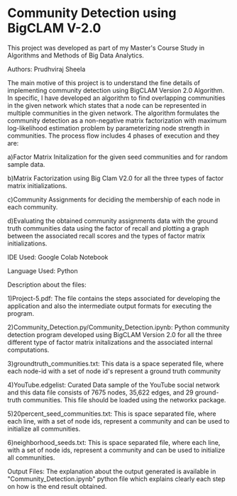 # Community Detection using BigCLAM V-2.0

This project was developed as part of my Master's Course Study in Algorithms and Methods of Big Data Analytics.

Authors: Prudhviraj Sheela

The main motive of this project is to understand the fine details of implementing community detection using BigCLAM Version 2.0 Algorithm. In specific, I have developed an algorithm to find overlapping communities in the given network which states that a node can be represented in multiple communities in the given network. The algorithm formulates the community detection as a non-negative matrix factorization with maximum log-likelihood estimation problem by parameterizing node strength in communities. The process flow includes 4 phases of execution and they are:

a)Factor Matrix Initalization for the given seed communities and for random sample data.

b)Matrix Factorization using Big Clam V2.0 for all the three types of factor matrix initializations.

c)Community Assignments for deciding the membership of each node in each community.

d)Evaluating the obtained community assignments data with the ground truth communities data using the factor of recall and plotting a graph between the associated recall scores and the types of factor matrix initializations.

IDE Used: Google Colab Notebook

Language Used: Python

Description about the files:

1)Project-5.pdf: The file contains the steps associated for developing the application and also the intermediate output formats for executing the program.

2)Community_Detection.py/Community_Detection.ipynb: Python community detection program developed using BigCLAM Version 2.0 for all the three different type of factor matrix initalizations and the associated internal computations.

3)groundtruth_communities.txt: This data is a space seperated file, where each node-id with a set of node id's represent a ground truth community

4)YouTube.edgelist: Curated Data sample of the YouTube social network and this data file consists of 7675 nodes, 35,622 edges, and 29 ground-truth communities. This file should be loaded using the networkx package.

5)20percent_seed_communities.txt: This is space separated file, where each line, with a set of node ids, represent a community and can be used to initialize all communities.

6)neighborhood_seeds.txt: This is space separated file, where each line, with a set of node ids, represent a community and can be used to initialize all communities.

Output Files: The explanation about the output generated is available in "Community_Detection.ipynb" python file which explains clearly each step on how is the end result obtained.
